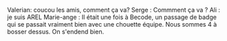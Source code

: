 Valerian: coucou les amis, comment ça va?
Serge : Commment ça va ?
Ali : je suis AREL
Marie-ange : Il était une fois à Becode, un passage de badge qui se passait vraiment bien avec une chouette équipe. Nous sommes 4  à bosser dessus. On s'endend bien.
